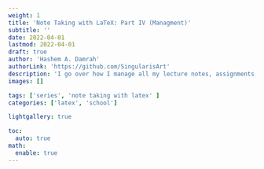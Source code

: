 ```yaml
---
weight: 1
title: 'Note Taking with LaTeX: Part IV (Managment)'
subtitle: ''
date: 2022-04-01
lastmod: 2022-04-01
draft: true
author: 'Hashem A. Damrah'
authorLink: 'https://github.com/SingularisArt'
description: 'I go over how I manage all my lecture notes, assignments, book notes, journal, and all my other LaTeX documents.'
images: []

tags: ['series', 'note taking with latex' ]
categories: ['latex', 'school']

lightgallery: true

toc:
  auto: true
math:
  enable: true
---
```

